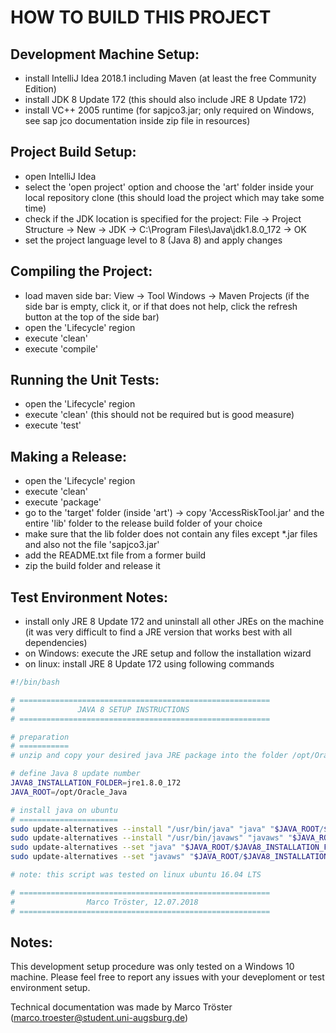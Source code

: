 # HOW TO BUILD THIS PROJECT

## Development Machine Setup:
- install IntelliJ Idea 2018.1 including Maven (at least the free Community Edition)
- install JDK 8 Update 172 (this should also include JRE 8 Update 172)
- install VC++ 2005 runtime (for sapjco3.jar; only required on Windows, see sap jco documentation inside zip file in resources)

## Project Build Setup:
- open IntelliJ Idea
- select the 'open project' option and choose the 'art' folder inside your local repository clone (this should load the project which may take some time)
- check if the JDK location is specified for the project: File -> Project Structure -> New -> JDK -> C:\Program Files\Java\jdk1.8.0_172 -> OK
- set the project language level to 8 (Java 8) and apply changes

## Compiling the Project:
- load maven side bar: View -> Tool Windows -> Maven Projects (if the side bar is empty, click it, or if that does not help, click the refresh button at the top of the side bar)
- open the 'Lifecycle' region
- execute 'clean'
- execute 'compile'

## Running the Unit Tests:
- open the 'Lifecycle' region
- execute 'clean' (this should not be required but is good measure)
- execute 'test'

## Making a Release:
- open the 'Lifecycle' region
- execute 'clean'
- execute 'package'
- go to the 'target' folder (inside 'art') -> copy 'AccessRiskTool.jar' and the entire 'lib' folder to the release build folder of your choice
- make sure that the lib folder does not contain any files except *.jar files and also not the file 'sapjco3.jar'
- add the README.txt file from a former build
- zip the build folder and release it

## Test Environment Notes:
- install only JRE 8 Update 172 and uninstall all other JREs on the machine (it was very difficult to find a JRE version that works best with all dependencies)
- on Windows: execute the JRE setup and follow the installation wizard
- on linux: install JRE 8 Update 172 using following commands

```sh
#!/bin/bash

# ========================================================
#              JAVA 8 SETUP INSTRUCTIONS
# ========================================================

# preparation
# ===========
# unzip and copy your desired java JRE package into the folder /opt/Oracle_Java

# define Java 8 update number
JAVA8_INSTALLATION_FOLDER=jre1.8.0_172
JAVA_ROOT=/opt/Oracle_Java

# install java on ubuntu
# ======================
sudo update-alternatives --install "/usr/bin/java" "java" "$JAVA_ROOT/$JAVA8_INSTALLATION_FOLDER/bin/java" 1
sudo update-alternatives --install "/usr/bin/javaws" "javaws" "$JAVA_ROOT/$JAVA8_INSTALLATION_FOLDER/bin/javaws" 1 
sudo update-alternatives --set "java" "$JAVA_ROOT/$JAVA8_INSTALLATION_FOLDER/bin/java"
sudo update-alternatives --set "javaws" "$JAVA_ROOT/$JAVA8_INSTALLATION_FOLDER/bin/javaws"

# note: this script was tested on linux ubuntu 16.04 LTS

# ========================================================
#                Marco Tröster, 12.07.2018
# ========================================================
```

## Notes:
This development setup procedure was only tested on a Windows 10 machine. Please feel free to report any issues with your deveploment or test environment setup.

Technical documentation was made by Marco Tröster (marco.troester@student.uni-augsburg.de)